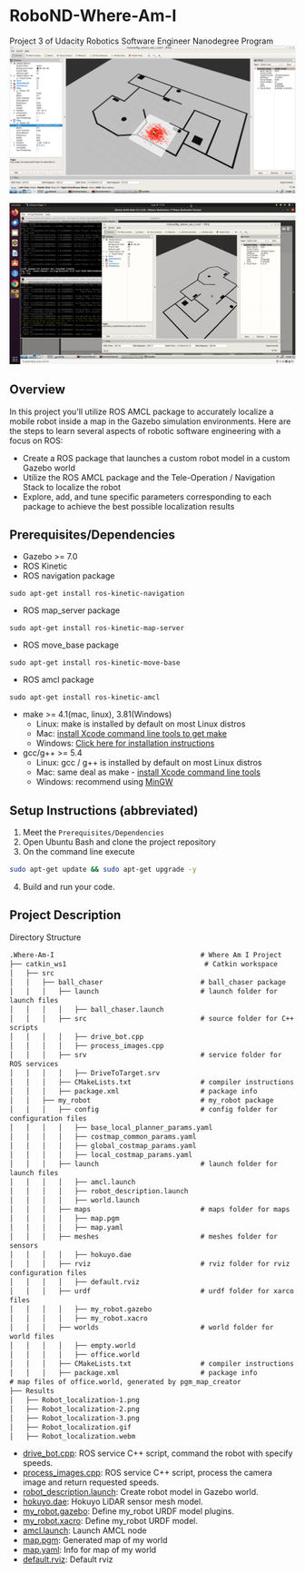 # RoboND-Where-Am-I
Project 3 of Udacity Robotics Software Engineer Nanodegree Program
![Robot_Localization](https://github.com/Ad603-tech/Robotics-Projects/raw/main/Udacity-Robotics-Robot_localization/Results/Robot_localization-3.png)

![Robot_navigation](https://github.com/Ad603-tech/Robotics-Projects/raw/main/Udacity-Robotics-Robot_localization/Results/Robot_localization.gif)

## Overview  
In this project you'll utilize ROS AMCL package to accurately localize a mobile robot inside a map in the Gazebo simulation environments. Here are the steps to learn several aspects of robotic software engineering with a focus on ROS:  
* Create a ROS package that launches a custom robot model in a custom Gazebo world  
* Utilize the ROS AMCL package and the Tele-Operation / Navigation Stack to localize the robot  
* Explore, add, and tune specific parameters corresponding to each package to achieve the best possible localization results  
## Prerequisites/Dependencies  
* Gazebo >= 7.0  
* ROS Kinetic  
* ROS navigation package  
```
sudo apt-get install ros-kinetic-navigation
```
* ROS map_server package
```
sudo apt-get install ros-kinetic-map-server
```
* ROS move_base package  
```
sudo apt-get install ros-kinetic-move-base
```
* ROS amcl package  
```
sudo apt-get install ros-kinetic-amcl
```
* make >= 4.1(mac, linux), 3.81(Windows)
  * Linux: make is installed by default on most Linux distros
  * Mac: [install Xcode command line tools to get make](https://developer.apple.com/xcode/features/)
  * Windows: [Click here for installation instructions](http://gnuwin32.sourceforge.net/packages/make.htm)
* gcc/g++ >= 5.4
  * Linux: gcc / g++ is installed by default on most Linux distros
  * Mac: same deal as make - [install Xcode command line tools](https://developer.apple.com/xcode/features/)
  * Windows: recommend using [MinGW](http://www.mingw.org/)

## Setup Instructions (abbreviated)  
1. Meet the `Prerequisites/Dependencies`  
2. Open Ubuntu Bash and clone the project repository  
3. On the command line execute  
```bash
sudo apt-get update && sudo apt-get upgrade -y
```
4. Build and run your code.  
## Project Description  
Directory Structure  
```
.Where-Am-I                                    # Where Am I Project
├── catkin_ws1                                  # Catkin workspace
│   ├── src
│   │   ├── ball_chaser                        # ball_chaser package        
│   │   │   ├── launch                         # launch folder for launch files
│   │   │   │   ├── ball_chaser.launch
│   │   │   ├── src                            # source folder for C++ scripts
│   │   │   │   ├── drive_bot.cpp
│   │   │   │   ├── process_images.cpp
│   │   │   ├── srv                            # service folder for ROS services
│   │   │   │   ├── DriveToTarget.srv
│   │   │   ├── CMakeLists.txt                 # compiler instructions
│   │   │   ├── package.xml                    # package info
│   │   ├── my_robot                           # my_robot package        
│   │   │   ├── config                         # config folder for configuration files   
│   │   │   │   ├── base_local_planner_params.yaml
│   │   │   │   ├── costmap_common_params.yaml
│   │   │   │   ├── global_costmap_params.yaml
│   │   │   │   ├── local_costmap_params.yaml
│   │   │   ├── launch                         # launch folder for launch files   
│   │   │   │   ├── amcl.launch
│   │   │   │   ├── robot_description.launch
│   │   │   │   ├── world.launch
│   │   │   ├── maps                           # maps folder for maps
│   │   │   │   ├── map.pgm
│   │   │   │   ├── map.yaml
│   │   │   ├── meshes                         # meshes folder for sensors
│   │   │   │   ├── hokuyo.dae
│   │   │   ├── rviz                           # rviz folder for rviz configuration files
│   │   │   │   ├── default.rviz
│   │   │   ├── urdf                           # urdf folder for xarco files
│   │   │   │   ├── my_robot.gazebo
│   │   │   │   ├── my_robot.xacro
│   │   │   ├── worlds                         # world folder for world files
│   │   │   │   ├── empty.world
│   │   │   │   ├── office.world
│   │   │   ├── CMakeLists.txt                 # compiler instructions
│   │   │   ├── package.xml                    # package info                  # map files of office.world, generated by pgm_map_creator
├── Results                                     
│   ├── Robot_localization-1.png                      
│   ├── Robot_localization-2.png
│   ├── Robot_localization-3.png
│   ├── Robot_localization.gif
│   ├── Robot_localization.webm

``` 
- [drive_bot.cpp](/catkin_ws1/src/ball_chaser/src/drive_bot.cpp): ROS service C++ script, command the robot with specify speeds.  
- [process_images.cpp](/catkin_ws1/src/ball_chaser/src/process_images.cpp): ROS service C++ script, process the camera image and return requested speeds.   
- [robot_description.launch](/catkin_ws1/src/my_robot/launch/robot_description.launch): Create robot model in Gazebo world.  
- [hokuyo.dae](/catkin_ws1/src/my_robot/meshes/hokuyo.dae): Hokuyo LiDAR sensor mesh model.  
- [my_robot.gazebo](/catkin_ws1/src/my_robot/urdf/my_robot.gazebo): Define my_robot URDF model plugins.  
- [my_robot.xacro](/catkin_ws1/src/my_robot/urdf/my_robot.xacro): Define my_robot URDF model.  
- [amcl.launch](/catkin_ws1/src/my_robot/launch/amcl.launch): Launch AMCL node
- [map.pgm](/catkin_ws1/src/my_robot/maps/map.pgm): Generated map of my world
- [map.yaml](/catkin_ws1/src/my_robot/maps/map.yaml): Info for map of my world
- [default.rviz](/catkin_ws1/src/my_robot/rviz/default.rviz): Default rviz
